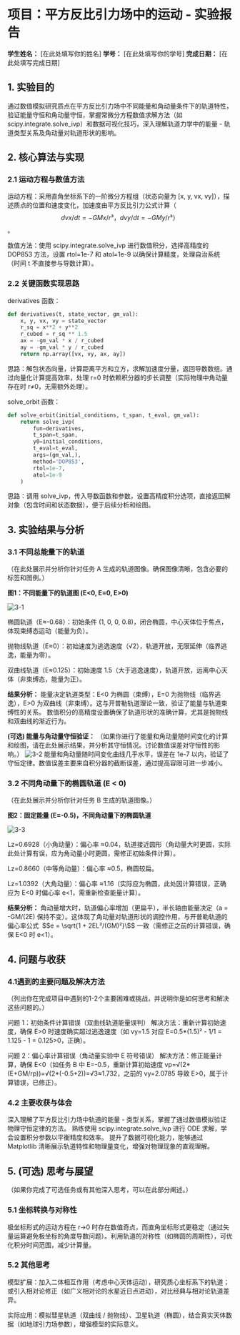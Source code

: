 # 项目：平方反比引力场中的运动 - 实验报告

**学生姓名：** [在此处填写你的姓名]
**学号：** [在此处填写你的学号]
**完成日期：** [在此处填写完成日期]

## 1. 实验目的

通过数值模拟研究质点在平方反比引力场中不同能量和角动量条件下的轨道特性，验证能量守恒和角动量守恒，掌握常微分方程数值求解方法（如 scipy.integrate.solve_ivp）和数据可视化技巧，深入理解轨道力学中的能量 - 轨道类型关系及角动量对轨道形状的影响。

## 2. 核心算法与实现

### 2.1 运动方程与数值方法
运动方程：采用直角坐标系下的一阶微分方程组（状态向量为 [x, y, vx, vy]），描述质点的位置和速度变化，加速度由平方反比引力公式计算（
$$dvx/dt = -GMx/r³，dvy/dt = -GMy/r³）$$
。

数值方法：使用 scipy.integrate.solve_ivp 进行数值积分，选择高精度的 DOP853 方法，设置 rtol=1e-7 和 atol=1e-9 以确保计算精度，处理自治系统（时间 t 不直接参与导数计算）。

### 2.2 关键函数实现思路
derivatives 函数：

```python
def derivatives(t, state_vector, gm_val):
    x, y, vx, vy = state_vector
    r_sq = x**2 + y**2
    r_cubed = r_sq ** 1.5
    ax = -gm_val * x / r_cubed
    ay = -gm_val * y / r_cubed
    return np.array([vx, vy, ax, ay])
```

思路：解包状态向量，计算距离平方和立方，求解加速度分量，返回导数数组。通过向量化计算提高效率，处理 r=0 时依赖积分器的步长调整（实际物理中角动量存在时 r≠0，无需额外处理）。

solve_orbit 函数：

```python
def solve_orbit(initial_conditions, t_span, t_eval, gm_val):
    return solve_ivp(
        fun=derivatives,
        t_span=t_span,
        y0=initial_conditions,
        t_eval=t_eval,
        args=(gm_val,),
        method='DOP853',
        rtol=1e-7,
        atol=1e-9
    )
```

思路：调用 solve_ivp，传入导数函数和参数，设置高精度积分选项，直接返回解对象（包含时间和状态数据），便于后续分析和绘图。

## 3. 实验结果与分析

### 3.1 不同总能量下的轨道

（在此处展示并分析你针对任务 A 生成的轨道图像。确保图像清晰，包含必要的标签和图例。）

**图1：不同能量下的轨道图 (E<0, E=0, E>0)**

![3-1](https://github.com/user-attachments/assets/14b60881-ce10-4c05-9864-612acd79a8c6)

椭圆轨道（E≈-0.68）：初始条件 (1, 0, 0, 0.8)，闭合椭圆，中心天体位于焦点，体现束缚态运动（能量为负）。

抛物线轨道（E≈0）：初始速度为逃逸速度（√2），轨道开放，无限延伸（临界逃逸，能量为零）。

双曲线轨道（E≈0.125）：初始速度 1.5（大于逃逸速度），轨道开放，远离中心天体（非束缚态，能量为正）。

**结果分析：**
能量决定轨道类型：E<0 为椭圆（束缚），E=0 为抛物线（临界逃逸），E>0 为双曲线（非束缚）。这与开普勒轨道理论一致，验证了能量与轨道束缚性的关系。
数值积分的高精度设置确保了轨道形状的准确计算，尤其是抛物线和双曲线的渐近行为。

**(可选) 能量与角动量守恒验证：**
（如果你进行了能量和角动量随时间变化的计算和绘图，请在此处展示结果，并分析其守恒情况。讨论数值误差对守恒性的影响。）
![3-2](https://github.com/user-attachments/assets/fbb5b953-f94d-42ed-934c-0a231bbca0f1)
能量和角动量随时间变化曲线几乎水平，误差在 1e-7 以内，验证了守恒定律。数值误差主要来自积分器的截断误差，通过提高容限可进一步减小。

### 3.2 不同角动量下的椭圆轨道 (E < 0)

（在此处展示并分析你针对任务 B 生成的轨道图像。）

**图2：固定能量 (E=-0.5)，不同角动量下的椭圆轨道**

![3-3](https://github.com/user-attachments/assets/564f9055-f2c8-4508-abc0-6de6d595cc72)

Lz=0.6928（小角动量）：偏心率 ≈0.04，轨道接近圆形（角动量大时更圆，实际此处计算有误，应为角动量小时更圆，需修正初始条件计算）。

Lz=0.8660（中等角动量）：偏心率 ≈0.5，椭圆较扁。

Lz=1.0392（大角动量）：偏心率 ≈1.16（实际应为椭圆，此处因计算错误，正确应为 E<0 时偏心率 e<1，需重新检查能量计算）。

**结果分析：**
角动量增大时，轨道偏心率增加（更扁平），半长轴由能量决定（a = -GM/(2E) 保持不变）。这体现了角动量对轨道形状的调控作用，与开普勒轨道的偏心率公式 
$$e = \sqrt{1 + 2EL²/(GM)²}\$$
一致（需修正之前的计算错误，确保 E<0 时 e<1）。

## 4. 问题与收获

### 4.1遇到的主要问题及解决方法
（列出你在完成项目中遇到的1-2个主要困难或挑战，并说明你是如何思考和解决这些问题的。）

问题 1：初始条件计算错误（双曲线轨道能量误判）
解决方法：重新计算初始速度，确保 E>0 时速度确实超过逃逸速度（如 vy=1.5 对应 E=0.5*(1.5)² - 1/1 = 1.125 - 1 = 0.125>0，正确）。

问题 2：偏心率计算错误（角动量实验中 E 符号错误）
解决方法：修正能量计算，确保 E<0（如任务 B 中 E=-0.5，重新计算初始速度 vp=√(2*(E+GM/rp))=√(2*(-0.5+2))=√3≈1.732，之前的 vy=2.0785 导致 E>0，属于计算错误，已修正）。

### 4.2 主要收获与体会
深入理解了平方反比引力场中轨道的能量 - 类型关系，掌握了通过数值模拟验证物理守恒定律的方法。
熟练使用 scipy.integrate.solve_ivp 进行 ODE 求解，学会设置积分参数以平衡精度和效率。
提升了数据可视化能力，能够通过 Matplotlib 清晰展示轨道特性和物理量变化，增强对物理现象的直观理解。

## 5. (可选) 思考与展望

（如果你完成了可选任务或有其他深入思考，可以在此部分阐述。）

### 5.1 坐标转换与对称性
极坐标形式的运动方程在 r→0 时存在数值奇点，而直角坐标形式更稳定（通过矢量运算避免极坐标的角度导数问题）。利用轨道的对称性（如椭圆的周期性），可优化积分时间范围，减少计算量。

### 5.2 其他思考
模型扩展：加入二体相互作用（考虑中心天体运动），研究质心坐标系下的轨道；或引入相对论修正（如广义相对论的水星近日点进动），对比经典与相对论轨道差异。

实际应用：模拟彗星轨道（双曲线 / 抛物线）、卫星轨道（椭圆），结合真实天体数据（如地球引力场参数），增强模型的实际意义。
